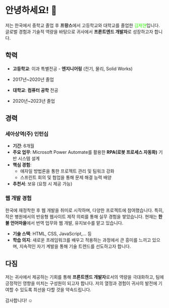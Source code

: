 # 안녕하세요! 👋

저는 한국에서 중학교 졸업 후 **프랑스**에서 고등학교와 대학교를 졸업한 <span style="color: #39FF14;">김재현</span>입니다. 글로벌 경험과 기술적 역량을 바탕으로 귀사에서 **프론트엔드 개발자**로 성장하고자 합니다.

## 학력
- **고등학교**: 이과 특별전공 - **엔지니어링** (전기, 물리, Solid Works)
- 2017년~2020년 졸업
  
- **대학교**: **컴퓨터 공학** 전공
- 2020년~2023년 졸업

## 경력
### 세아상역(주) 인턴십
- **기간**: 6개월
- **주요 업무**: Microsoft Power Automate를 활용한 **RPA(로봇 프로세스 자동화)** 기반 시스템 설계
- **핵심 경험**:
  - 애자일 방법론을 통한 프로젝트 관리 및 팀워크 강화
  - 스프린트 회의 및 협업을 통해 문제 해결 능력 배양
- **추천서**: 보유 (요청 시 제공 가능)

### 웹 개발 경험
한국에 재정착한 후 웹 개발을 취미로 시작하며, 다양한 프로젝트에 참여했습니다. 특히, 작은 병원에서의 반응형 웹사이트 제작 의뢰를 통해 실무 경험을 쌓았습니다. 현재는 **한불 언어마을**에서 번역 업무와 웹 개발, 유지보수를 맡고 있습니다.

- **기술 스택**: HTML, CSS, JavaScript,... 등
- **학습 의지**: 새로운 프레임워크를 배우고 적용하는 과정에서 큰 흥미를 느끼고 있으며, 지속적인 자기 계발을 통해 기술 트렌드를 선도하고자 합니다.

## 다짐
저는 귀사에서 제공하는 기회를 통해 **프론트엔드 개발자**로서의 역량을 극대화하고, 팀에 긍정적인 영향을 미치는 구성원이 되고자 합니다. 저의 열정과 경험이 귀사의 발전에 기여할 수 있도록 최선을 다할 것을 약속드립니다.

감사합니다! ☺️

<!--
**H2aler/H2aler** is a ✨ _special_ ✨ repository because its `README.md` (this file) appears on your GitHub profile.

Here are some ideas to get you started:

- 🔭 I’m currently working on ...
- 🌱 I’m currently learning ...
- 👯 I’m looking to collaborate on ...
- 🤔 I’m looking for help with ...
- 💬 Ask me about ...
- 📫 How to reach me: ...
- 😄 Pronouns: ...
- ⚡ Fun fact: ...
-->

